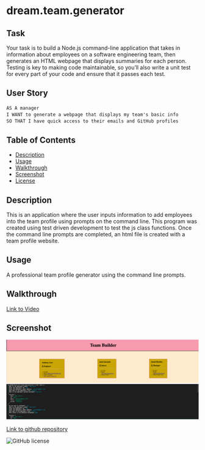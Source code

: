 # dream.team.generator

## Task

Your task is to build a Node.js command-line application that takes in information about employees on a software engineering team, then generates an HTML webpage that displays summaries for each person. Testing is key to making code maintainable, so you’ll also write a unit test for every part of your code and ensure that it passes each test.

## User Story

```md
AS A manager
I WANT to generate a webpage that displays my team's basic info
SO THAT I have quick access to their emails and GitHub profiles
```

## Table of Contents
- [Description](#Description)
- [Usage](#Usage)
- [Walkthrough](#Walkthrough)
- [Screenshot](#Screenshot)
- [License](#License)

## Description
This is an application where the user inputs information to add employees into the team profile using prompts on the command line. This program was created using test driven development to test the js class functions. Once the command line prompts are completed, an html file is created with a team profile website.

## Usage
A professional team profile generator using the command line prompts.

## Walkthrough
[Link to Video](https://drive.google.com/file/d/1iG3_J-Zpq9kd163PdK_pYrPaTYhIYp0R/view?usp=sharing)

## Screenshot
![screenshot](img/demoweb.png)
![screenshot](img/demoweb2.png)


[Link to github repository](https://github.com/acarr13/dream.team.generator)

![GitHub license](https://img.shields.io/badge/license-ISC-blue.svg)

